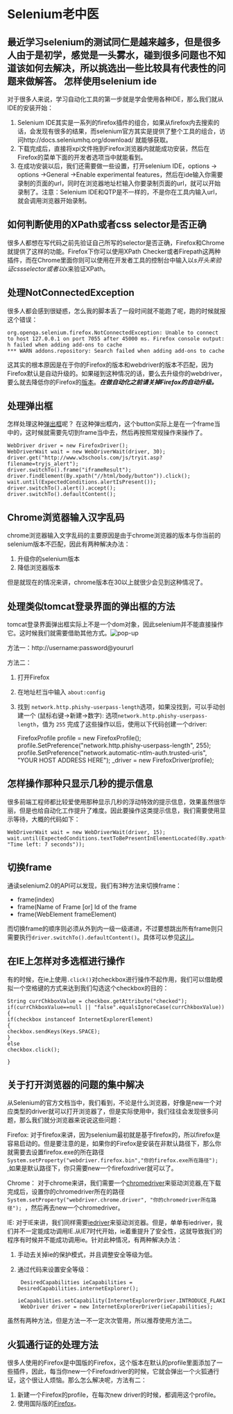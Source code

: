 Selenium老中医
==============
最近学习selenium的测试同仁是越来越多，但是很多人由于是初学，感觉是一头雾水，碰到很多问题也不知道该如何去解决，所以挑选出一些比较具有代表性的问题来做解答。
怎样使用selenium ide
--------------------
对于很多人来说，学习自动化工具的第一步就是学会使用各种IDE，那么我们就从IDE的安装开始：

1. Selenium IDE其实是一系列的firefox插件的组合，如果从firefox内去搜索的话，会发现有很多的结果，而selenium官方其实是提供了整个工具的组合，访问http://docs.seleniumhq.org/download/ 就能够获取。
2. 下载完成后，直接将xpi文件拖到Firefox浏览器内就能成功安装，然后在Firefox的菜单下面的开发者选项当中就能看到。
3. 在成功安装以后，我们还需要做一些设置，打开selenium IDE，options -> options ->General ->Enable experimental features，然后在ide输入你需要录制的页面的url，同时在浏览器地址栏输入你要录制页面的url，就可以开始录制了。注意：Selenium IDE和QTP是不一样的，不是你在工具内输入url，就会调用浏览器开始录制。


如何判断使用的XPath或者css selector是否正确
----------------------------------------
很多人都想在写代码之前先验证自己所写的selector是否正确，Firefox和Chrome就提供了这样的功能。Firefox下你可以使用XPath Checker或者Firepath这两种插件，而在Chrome里面你则可以使用在开发者工具的控制台中输入以$s开头来验证css selector或者以$x来验证XPath。


处理NotConnectedException
-------------------------
很多人都会感到很疑惑，怎么我的脚本丢了一段时间就不能跑了呢，跑的时候就报这个错误：

    org.openqa.selenium.firefox.NotConnectedException: Unable to connect to host 127.0.0.1 on port 7055 after 45000 ms. Firefox console output:
    h failed when adding add-ons to cache
    *** WARN addons.repository: Search failed when adding add-ons to cache

这其实的根本原因是在于你的Firefox的版本和webdriver的版本不匹配，因为Firefox默认是自动升级的。如果碰到这种情况的话，要么去升级你的webdriver，要么就去降低你的Firefox的[版本](https://ftp.mozilla.org/pub/mozilla.org/firefox/releases/)。***在做自动化之前请关掉Firefox的自动升级。***


处理弹出框
---------
怎样处理这种[弹出框](http://www.w3schools.com/js/tryit.asp?filename=tryjs_alert)呢？
在这种弹出框内，这个button实际上是在一个frame当中的，这时候就需要先切到frame当中去，然后再按照常规操作来操作了。

    WebDriver driver = new FirefoxDriver();
    WebDriverWait wait = new WebDriverWait(driver, 30);
    driver.get("http://www.w3schools.com/js/tryit.asp?filename=tryjs_alert");
    driver.switchTo().frame("iframeResult");
    driver.findElement(By.xpath("//html/body/button")).click();
    wait.until(ExpectedConditions.alertIsPresent());
    driver.switchTo().alert().accept();
    driver.switchTo().defaultContent(); 

Chrome浏览器输入汉字乱码
----------------------
chrome浏览器输入文字乱码的主要原因是由于chrome浏览器的版本与你当前的selenium版本不匹配，因此有两种解决办法：

1. 升级你的selenium版本
2. 降低浏览器版本

但是就现在的情况来讲，chrome版本在30以上就很少会见到这种情况了。

处理类似tomcat登录界面的弹出框的方法
--------------------------------
tomcat登录界面弹出框实际上不是一个dom对象，因此selenium并不能直接操作它。这时候我们就需要借助其他方式。![pop-up](http://i.stack.imgur.com/opWtk.jpg)

方法一：http://username:password@yoururl

方法二：
1. 打开Firefox
2. 在地址栏当中输入 `about:config`
3. 找到 `network.http.phishy-userpass-length`选项，如果没找到，可以手动创建一个 (鼠标右键->新建->数字): 选项`network.http.phishy-userpass-length`，值为 `255` 
完成了这些操作以后，使用以下代码创建一个driver:

    FirefoxProfile profile = new FirefoxProfile();
    profile.SetPreference("network.http.phishy-userpass-length", 255);
    profile.SetPreference("network.automatic-ntlm-auth.trusted-uris", "YOUR HOST ADDRESS HERE");
    _driver = new FirefoxDriver(profile);

怎样操作那种只显示几秒的提示信息
----------------------------
很多前端工程师都比较爱使用那种显示几秒的浮动特效的提示信息，效果虽然很华丽，但是也给自动化工作提升了难度。因此要操作这类提示信息，我们需要使用显示等待，大概的代码如下：

    WebDriverWait wait = new WebDriverWait(driver, 15);
    wait.until(ExpectedConditions.textToBePresentInElementLocated(By.xpath("//div[@id='timeLeft']"), "Time left: 7 seconds")); 
切换frame
---------
通读selenium2.0的API可以发现，我们有3种方法来切换frame：

- frame(index)
- frame(Name of Frame [or] Id of the frame
- frame(WebElement frameElement)

而切换frame的顺序则必须从外到内一级一级递进，不过要想跳出所有frame则只需要执行`driver.switchTo().defaultContent()`。具体可以参见[这儿](http://assertselenium.com/2013/02/22/handling-iframes-using-webdriver/)。

在IE上怎样对多选框进行操作
-----------------------
有的时候，在ie上使用`.click()`对checkbox进行操作不起作用，我们可以借助模拟一个空格键的方式来达到我们勾选这个checkbox的目的：

    String currChkboxValue = checkbox.getAttribute("checked");
    if(currChkboxValue==null || "false".equalsIgnoreCase(currChkboxValue))
    {
    if(checkbox instanceof InternetExplorerElement)
    {
    checkbox.sendKeys(Keys.SPACE);
    }
    else
    checkbox.click();
    
    }


关于打开浏览器的问题的集中解决
--------------------------
从Selenium的官方文档当中，我们看到，不论是什么浏览器，好像是new一个对应类型的driver就可以打开浏览器了，但是实际使用中，我们往往会发现很多问题，那么我们就分浏览器来说说这些问题：

Firefox: 对于firefox来讲，因为selenium最初就是基于firefox的，所以firefox是容易启动的。但是要注意的是，如果你的Firefox是安装在非默认路径下，那么你就需要去设置firefox.exe的所在路径`System.setProperty("webdriver.firefox.bin","你的firefox.exe所在路径");  `,如果是默认路径下，你只需要new一个firefoxdriver就可以了。

Chrome： 对于chrome来讲，我们需要一个[chromedriver](http://chromedriver.storage.googleapis.com/index.html)来驱动浏览器,在下载完成后，设置你的chromedriver所在的路径 `System.setProperty("webdriver.chrome.driver", "你的chromedriver所在路径"); `，然后再去new一个chromedriver。

IE: 对于IE来讲，我们同样需要[iedriver](http://selenium-release.storage.googleapis.com/index.html)来驱动浏览器。但是，单单有iedriver，我们并不一定能成功调用IE.从IE7时代开始，ie着重提升了安全性，这就导致我们的程序有时候并不能成功调用ie。针对此种情况，有两种解决办法：

1. 手动去关掉ie的保护模式，并且调整安全等级为低。
2. 通过代码来设置安全等级：

    	DesiredCapabilities ieCapabilities = DesiredCapabilities.internetExplorer();
    	ieCapabilities.setCapability(InternetExplorerDriver.INTRODUCE_FLAKINESS_BY_IGNORING_SECURITY_DOMAINS,true);
    	WebDriver driver = new InternetExplorerDriver(ieCapabilities);

虽然有两种方法，但是方法一不一定次次管用，所以推荐使用方法二。

火狐通行证的处理方法
------------------
很多人使用的Firefox是中国版的Firefox，这个版本在默认的profile里面添加了一些插件，因此，每当你new一个Firefoxdriver的时候，它就会弹出一个火狐通行证，这个很让人烦恼。那么怎么解决呢，方法有二：

1. 新建一个Firefox的profile，在每次new driver的时候，都调用这个profile。
2. 使用国际版的[Firefox](https://ftp.mozilla.org/pub/mozilla.org/firefox/releases/)。